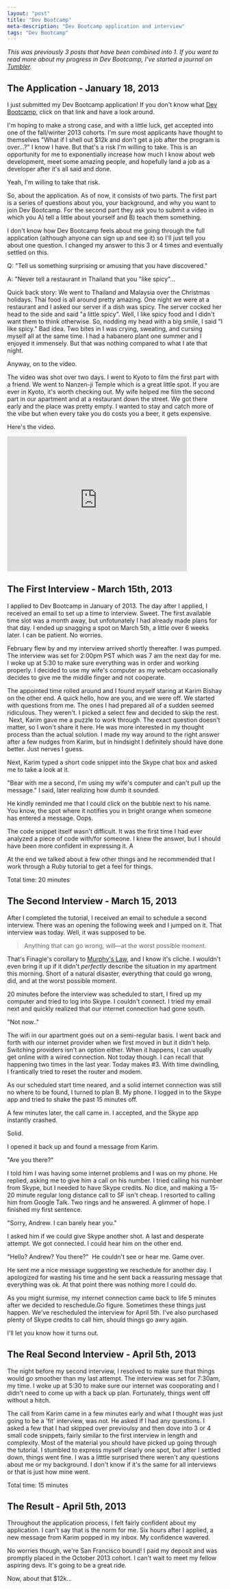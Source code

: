 ```yaml
---
layout: "post"
title: "Dev Bootcamp"
meta-description: "Dev Bootcamp application and interview"
tags: "Dev Bootcamp"
---
```


*This was previously 3 posts that have been combined into 1. If you want to read more about my progress in Dev Bootcamp, I've started a journal on [Tumbler][1].*

The Application - January 18, 2013
-----------------------------------

I just submitted my Dev Bootcamp application! If you don't know what
[Dev Bootcamp][2], click on that link and have a look around.

I'm hoping to make a strong case, and with a little luck, get accepted into one 
of the fall/winter 2013 cohorts. I'm sure most 
applicants have thought to themselves "What if I shell out $12k and don't get a 
job after the program is over...?"  I know I have. But that's a risk I'm willing to 
take. This is an opportunity for me to exponentially increase how much I know 
about web development, meet some amazing people, and hopefully land a job as a 
developer after it's all said and done. 

Yeah, I'm willing to take that risk.

So, about the application. As of now, it consists of two parts. The first part is a series of questions about you, your background, and why you want to join Dev Bootcamp. For the second part they ask you to submit a video in which you A) tell a little about yourself and B) teach them something.

I don't know how Dev Bootcamp feels about me going through the full application (although anyone can sign up and see it) so I'll just tell you about one question. I changed my answer to this 3 or 4 times and eventually settled on this.

Q: "Tell us something surprising or amusing that you have discovered."

A: "Never tell a restaurant in Thailand that you "like spicy"...

Quick back story: We went to Thailand and Malaysia over the Christmas holidays. Thai food is all around pretty amazing. One night we were at a restaurant and I asked our server if a dish was spicy. The server 
cocked her head to the side and said "a little spicy". Well, I like spicy food 
and I didn't want them to think otherwise. So, nodding my head with a big smile, I said "I like spicy." Bad idea. Two bites in I was crying, sweating, and cursing myself all at the same time. I had a habanero plant one summer and I enjoyed it immensely. But that was nothing compared to what I ate that night.

Anyway, on to the video.

The video was shot over two days. I went to Kyoto to film the first part with a 
friend. We went to Nanzen-ji Temple which is a great little spot. If you are ever in 
Kyoto, it's worth checking out. My wife helped me film the second part in our 
apartment and at a restaurant down the street. We got there early and the place 
was pretty empty. I wanted to stay and catch more of the vibe but when every 
take you do costs you a beer, it gets expensive.

Here's the video.

<iframe width="420" height="315" src="http://www.youtube.com/embed/ps5rRrIyrcI" frameborder="0" allowfullscreen></iframe>



The First Interview - March 15th, 2013
---------------------------------------

I applied to Dev Bootcamp in January of 2013. The day after I applied, I received an email to set up a time to interview. Sweet. The first available time slot was a month away, but unfotunately I had already made plans for that day. I ended up snagging a spot on March 5th, a little over 6 weeks later. I can be patient. No worries.

February flew by and my interview arrived shortly thereafter. I was pumped. The interview was set for 2:00pm PST which was 7 am the next day for me. I woke up at 5:30 to make sure everything was in order and working properly. I decided to use my wife's computer as my webcam occasionally decides to give me the middle finger and not cooperate.

The appointed time rolled around and I found myself staring at Karim Bishay on the other end. A quick hello, how are you, and we were off. We started with questions from me. The ones I had prepared all of a sudden seemed ridiculous. They weren't. I picked a select few and decided to skip the rest.  Next, Karim gave me a puzzle to work through. The exact question doesn't matter, so I won't share it here. He was more interested in my thought process than the actual solution. I made my way around to the right answer after a few nudges from Karim, but in hindsight I definitely should have done better. Just nerves I guess.

Next, Karim typed a short code snippet into the Skype chat box and asked me to take a look at it. 

"Bear with me a second, I'm using my wife's computer and can't pull up the message." I said, later realizing how dumb it sounded.

He kindly reminded me that I could click on the bubble next to his name. You know, the spot where it notifies you in bright orange when someone has entered a message. Oops.

The code snippet itself wasn't difficult. It was the first time I had ever analyzed a piece of code with/for someone. I knew the answer, but I should have been more confident in expressing it. A

At the end we talked about a few other things and he recommended that I work through a Ruby tutorial to get a feel for things.

Total time: 20 minutes


The Second Interview - March 15, 2013
---------------------------------------

After I completed the tutorial, I received an email to schedule a second interview. There was an opening the following week and I jumped on it. That interview was today. Well, it was supposed to be.

>Anything that can go wrong, will—at the worst possible moment.

That's Finagle's corollary to [Murphy's Law][1], and I know it's cliche. I wouldn't even bring it up if it didn't *perfectly* describe the situation in my apartment this morning. Short of a natural disaster, everything that could go wrong, did, and at the worst possible moment.

20 minutes before the interview was scheduled to start, I fired up my computer and tried to log into Skype. I couldn't connect. I tried my email next and quickly realized that our internet connection had gone south.

"Not now.."

The wifi in our apartment goes out on a semi-regular basis. I went back and forth with our internet provider when we first moved in but it didn't help. Switching providers isn't an option either. When it happens, I can usually get online with a wired connection. Not today though. I can recall that happening two times in the last year. Today makes #3. With time dwindling, I frantically tried to reset the router and modem. 

As our scheduled start time neared, and a solid internet connection was still no where to be found, I turned to plan B. My phone. I logged in to the Skype app and tried to shake the past 15 minutes off.

A few minutes later, the call came in. I accepted, and the Skype app instantly crashed.

Solid.

I opened it back up and found a message from Karim.

"Are you there?"

I told him I was having some internet problems and I was on my phone. He replied, asking me to give him a call on his number. I tried calling his number from Skype, but I needed to have Skype credits. No dice, and making a 15-20 minute regular long distance call to SF isn't cheap. I resorted to calling him from Google Talk. Two rings and he answered. A glimmer of hope. I finished my first sentence.

"Sorry, Andrew. I can barely hear you." 

I asked him if we could give Skype another shot. A last and desperate attempt. We got connected. I could hear him on the other end. 

"Hello? Andrew? You there?"  He couldn't see or hear me. Game over.

He sent me a nice message suggesting we reschedule for another day. I apologized for wasting his time and he sent back a reassuring message that everything was ok. At that point there was nothing more I could do.

As you might surmise, my internet connection came back to life 5 minutes after we decided to reschedule.Go figure. Sometimes these things just happen. We've rescheduled the interview for April 5th. I've also purchased plenty of Skype credits to call him, should things go awry again. 

I'll let you know how it turns out.


The Real Second Interview - April 5th, 2013
--------------------------------------------

The night before my second interview, I resolved to make sure that things would go smoother than my last attempt. The interview was set for 7:30am, my time. I woke up at 5:30 to make sure our internet was cooporating and I didn't need to come up with a back up plan. Fortunately, things went off without a hitch. 

The call from Karim came in a few minutes early and what I thought was just going to be a 'fit' interview, was not. He asked if I had any questions. I asked a few that I had skipped over previoulsy and then dove into 3 or 4 small code snippets, fairly similar to the first interview in length and complexity. Most of the material you should have picked up going through the tutorial. I stumbled to express myself clearly one spot, but after I settled down, things went fine. I was a litttle surprised there weren't any questions about me or my background. I don't know if it's the same for all interviews or that is just how mine went. 

Total time: 15 minutes


The Result - April 5th, 2013
-----------

Throughout the application process, I felt fairly confident about my application. I can't say that is the norm for me. Six hours after I applied, a new message from Karim popped in my inbox. My confidence wavered. 

No worries though, we're San Francisco bound! I paid my deposit and was promptly placed in the October 2013 cohort. I can't wait to meet my fellow aspiring devs. It's going to be a great ride.

Now, about that $12k...


[1]: http://fajitanachos.tumblr.com "FajitaNachos - Tumblr"
[2]: http://www.devbootcamp.com "Dev Bootcamp"


